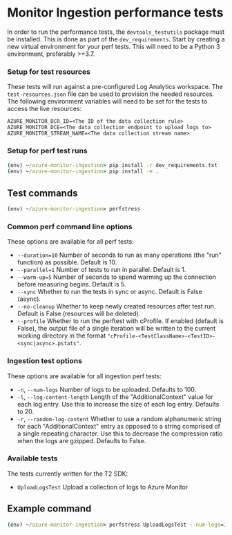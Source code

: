# Monitor Ingestion performance tests

In order to run the performance tests, the `devtools_testutils` package must be installed. This is done as part of the `dev_requirements`.
Start by creating a new virtual environment for your perf tests. This will need to be a Python 3 environment, preferably >=3.7.

### Setup for test resources

These tests will run against a pre-configured Log Analytics workspace. The `test-resources.json` file can be used to provision the needed resources. The following environment variables will need to be set for the tests to access the live resources:
```
AZURE_MONITOR_DCR_ID=<The ID of the data collection rule>
AZURE_MONITOR_DCE=<The data collection endpoint to upload logs to>
AZURE_MONITOR_STREAM_NAME=<The data collection stream name>
```

### Setup for perf test runs

```cmd
(env) ~/azure-monitor-ingestion> pip install -r dev_requirements.txt
(env) ~/azure-monitor-ingestion> pip install -e .
```

## Test commands

```cmd
(env) ~/azure-monitor-ingestion> perfstress
```

### Common perf command line options

These options are available for all perf tests:
- `--duration=10` Number of seconds to run as many operations (the "run" function) as possible. Default is 10.
- `--parallel=1` Number of tests to run in parallel. Default is 1.
- `--warm-up=5` Number of seconds to spend warming up the connection before measuring begins. Default is 5.
- `--sync` Whether to run the tests in sync or async. Default is False (async).
- `--no-cleanup` Whether to keep newly created resources after test run. Default is False (resources will be deleted).
- `--profile` Whether to run the perftest with cProfile. If enabled (default is False), the output file of a single iteration will be written to the current working directory in the format `"cProfile-<TestClassName>-<TestID>-<sync|async>.pstats"`.

### Ingestion test options

These options are available for all ingestion perf tests:
- `-n`, `--num-logs` Number of logs to be uploaded. Defaults to 100.
- `-l`, `--log-content-length` Length of the "AdditionalContext" value for each log entry. Use this to increase the size of each log entry. Defaults to 20.
- `-r`, `--random-log-content` Whether to use a random alphanumeric string for each "AdditionalContext" entry as opposed to a string comprised of a single repeating character. Use this to decrease the compression ratio when the logs are gzipped. Defaults to False.

### Available tests

The tests currently written for the T2 SDK:
- `UploadLogsTest` Upload a collection of logs to Azure Monitor

## Example command

```cmd
(env) ~/azure-monitor-ingestion> perfstress UploadLogsTest --num-logs=1000
```
